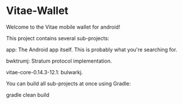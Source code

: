 # Vitae-Wallet



Welcome to the Vitae mobile wallet for android!


This project contains several sub-projects:

app: The Android app itself. This is probably what you're searching for.

bwktrumj: Stratum protocol implementation.

vitae-core-0.14.3-12.1: bulwarkj.

You can build all sub-projects at once using Gradle:

gradle clean build

